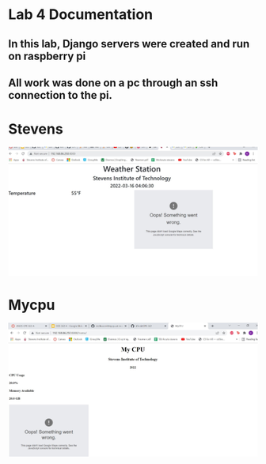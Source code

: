 # Lab 4 Documentation

## In this lab, Django servers were created and run on raspberry pi
## All work was done on a pc through an ssh connection to the pi.

# Stevens
![Stevens](pics/Stevens.JPG)

# Mycpu
![Mycpu](pics/mycpu.JPG)

